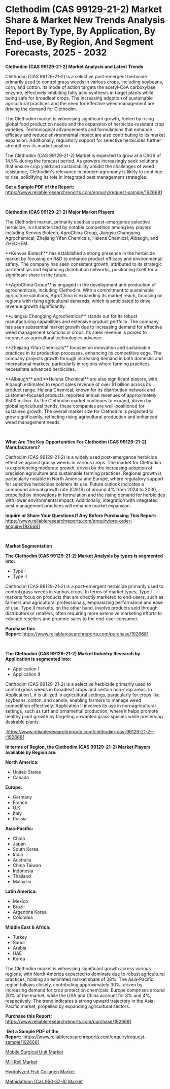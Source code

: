<p><h1>Clethodim (CAS 99129-21-2) Market Share & Market New Trends Analysis Report By Type, By Application, By End-use, By Region, And Segment Forecasts, 2025 - 2032</h1></p><p><strong>Clethodim (CAS 99129-21-2) Market Analysis and Latest Trends</strong></p>
<p><p>Clethodim (CAS 99129-21-2) is a selective post-emergent herbicide primarily used to control grass weeds in various crops, including soybeans, corn, and cotton. Its mode of action targets the acetyl-CoA carboxylase enzyme, effectively inhibiting fatty acid synthesis in target plants while being safe for broadleaf crops. The increasing adoption of sustainable agricultural practices and the need for effective weed management are driving the demand for Clethodim.</p><p>The Clethodim market is witnessing significant growth, fueled by rising global food production needs and the expansion of herbicide-resistant crop varieties. Technological advancements and formulations that enhance efficacy and reduce environmental impact are also contributing to its market expansion. Additionally, regulatory support for selective herbicides further strengthens its market position. </p><p>The Clethodim (CAS 99129-21-2) Market is expected to grow at a CAGR of 14.5% during the forecast period. As growers increasingly seek solutions that ensure crop yield and sustainability amidst the challenges of weed resistance, Clethodim's relevance in modern agronomy is likely to continue to rise, solidifying its role in integrated pest management strategies.</p></p>
<p><strong>Get a Sample PDF of the Report:&nbsp;</strong> <a href="https://www.reliableresearchreports.com/enquiry/request-sample/1926681?utm_campaign=11&utm_medium=2&utm_source=Github&utm_content=ia&utm_term=15012025&utm_id=clethodim-cas-99129-21-2">https://www.reliableresearchreports.com/enquiry/request-sample/1926681</a></p>
<p>&nbsp;</p>
<p><strong>Clethodim (CAS 99129-21-2) Major Market Players</strong></p>
<p><p>The Clethodim market, primarily used as a post-emergence selective herbicide, is characterized by notable competition among key players including Kenvos Biotech, AgroChina Group, Jiangsu Changqing Agrochemical, Zhejiang Yifan Chemicals, Helena Chemical, Albaugh, and ZHECHEM.</p><p>**Kenvos Biotech** has established a strong presence in the herbicide market by focusing on R&D to enhance product efficacy and environmental safety. The company has seen consistent growth, attributed to its strategic partnerships and expanding distribution networks, positioning itself for a significant share in the future.</p><p>**AgroChina Group** is engaged in the development and production of agrochemicals, including Clethodim. With a commitment to sustainable agriculture solutions, AgroChina is expanding its market reach, focusing on regions with rising agricultural demands, which is anticipated to drive revenue growth significantly.</p><p>**Jiangsu Changqing Agrochemical** stands out for its robust manufacturing capabilities and extensive product portfolio. The company has seen substantial market growth due to increasing demand for effective weed management solutions in crops. Its sales revenue is poised to increase as agricultural technologies advance.</p><p>**Zhejiang Yifan Chemicals** focuses on innovation and sustainable practices in its production processes, enhancing its competitive edge. The company projects growth through increasing demand in both domestic and international markets, particularly in regions where farming practices necessitate advanced herbicides.</p><p>**Albaugh** and **Helena Chemical** are also significant players, with Albaugh estimated to report sales revenue of over $1 billion across its product range. Helena Chemical, known for its distribution network and customer-focused products, reported annual revenues of approximately $500 million. As the Clethodim market continues to expand, driven by global agricultural trends, these companies are well-positioned for sustained growth. The overall market size for Clethodim is projected to grow significantly, reflecting rising agricultural production and enhanced weed management needs.</p></p>
<p>&nbsp;</p>
<p><strong>What Are The Key Opportunities For Clethodim (CAS 99129-21-2) Manufacturers?</strong></p>
<p><p>Clethodim (CAS 99129-21-2) is a widely used post-emergence herbicide effective against grassy weeds in various crops. The market for Clethodim is experiencing moderate growth, driven by the increasing adoption of precision agriculture and sustainable farming practices. Regional growth is particularly notable in North America and Europe, where regulatory support for selective herbicides bolsters its use. Future outlook indicates a compound annual growth rate (CAGR) of around 4% from 2024 to 2030, propelled by innovations in formulation and the rising demand for herbicides with lower environmental impact. Additionally, integration with integrated pest management practices will enhance market expansion.</p></p>
<p><strong>Inquire or Share Your Questions If Any Before Purchasing This Report:</strong> <a href="https://www.reliableresearchreports.com/enquiry/pre-order-enquiry/1926681?utm_campaign=11&utm_medium=2&utm_source=Github&utm_content=ia&utm_term=15012025&utm_id=clethodim-cas-99129-21-2">https://www.reliableresearchreports.com/enquiry/pre-order-enquiry/1926681</a></p>
<p>&nbsp;</p>
<p><strong>Market Segmentation</strong></p>
<p><strong>The Clethodim (CAS 99129-21-2) Market Analysis by types is segmented into:</strong></p>
<p><ul><li>Type I</li><li>Type II</li></ul></p>
<p><p>Clethodim (CAS 99129-21-2) is a post-emergent herbicide primarily used to control grass weeds in various crops. In terms of market types, Type I markets focus on products that are directly marketed to end-users, such as farmers and agricultural professionals, emphasizing performance and ease of use. Type II markets, on the other hand, involve products sold through distributors or retailers, often requiring more extensive marketing efforts to educate resellers and promote sales to the end-user consumer.</p></p>
<p><strong>Purchase this Report:&nbsp;</strong><a href="https://www.reliableresearchreports.com/purchase/1926681?utm_campaign=11&utm_medium=2&utm_source=Github&utm_content=ia&utm_term=15012025&utm_id=clethodim-cas-99129-21-2">https://www.reliableresearchreports.com/purchase/1926681</a></p>
<p>&nbsp;</p>
<p><strong>The Clethodim (CAS 99129-21-2) Market Industry Research by Application is segmented into:</strong></p>
<p><ul><li>Application I</li><li>Application II</li></ul></p>
<p><p>Clethodim (CAS 99129-21-2) is a selective herbicide primarily used to control grass weeds in broadleaf crops and certain non-crop areas. In Application I, it is utilized in agricultural settings, particularly for crops like soybeans, cotton, and canola, enabling farmers to manage weed competition effectively. Application II involves its use in non-agricultural settings, such as turf and ornamental production, where it helps promote healthy plant growth by targeting unwanted grass species while preserving desirable plants.</p></p>
<p><a href="https://www.reliableresearchreports.com/clethodim-cas-99129-21-2--r1926681?utm_campaign=11&utm_medium=2&utm_source=Github&utm_content=ia&utm_term=15012025&utm_id=clethodim-cas-99129-21-2">&nbsp;https://www.reliableresearchreports.com/clethodim-cas-99129-21-2--r1926681</a></p>
<p><strong>In terms of Region, the Clethodim (CAS 99129-21-2) Market Players available by Region are:</strong></p>
<p>
    <p> <strong> North America: </strong>
        <ul>
            <li>United States</li>
            <li>Canada</li>
        </ul>
        </p> 
    <p> <strong> Europe: </strong>
        <ul>
            <li>Germany</li>
            <li>France</li>
            <li>U.K.</li>
            <li>Italy</li>
            <li>Russia</li>
        </ul>
        </p> 
    <p> <strong> Asia-Pacific: </strong>
        <ul>
            <li>China</li>
            <li>Japan</li>
            <li>South Korea</li>
            <li>India</li>
            <li>Australia</li>
            <li>China Taiwan</li>
            <li>Indonesia</li>
            <li>Thailand</li>
            <li>Malaysia</li>
        </ul>
        </p> 
    <p> <strong> Latin America: </strong>
        <ul>
            <li>Mexico</li>
            <li>Brazil</li>
            <li>Argentina Korea</li>
            <li>Colombia</li>
        </ul>
        </p> 
    <p> <strong> Middle East & Africa: </strong>
        <ul>
            <li>Turkey</li>
            <li>Saudi</li>
            <li>Arabia</li>
            <li>UAE</li>
            <li>Korea</li>
        </ul>
    </p>
    </p>
<p><p>The Clethodim market is witnessing significant growth across various regions, with North America expected to dominate due to robust agricultural practices, holding an estimated market share of 38%. The Asia-Pacific region follows closely, contributing approximately 30%, driven by increasing demand for crop protection chemicals. Europe comprises around 20% of the market, while the USA and China account for 8% and 4%, respectively. The trend indicates a strong upward trajectory in the Asia-Pacific market, propelled by expanding agricultural sectors.</p></p>
<p><strong>Purchase this Report: </strong><a href="https://www.reliableresearchreports.com/purchase/1926681?utm_campaign=11&utm_medium=2&utm_source=Github&utm_content=ia&utm_term=15012025&utm_id=clethodim-cas-99129-21-2">https://www.reliableresearchreports.com/purchase/1926681</a></p>
<p>&nbsp;<strong>Get a Sample PDF of the Report:&nbsp;&nbsp;</strong><a href="https://www.reliableresearchreports.com/enquiry/request-sample/1926681?utm_campaign=11&utm_medium=2&utm_source=Github&utm_content=ia&utm_term=15012025&utm_id=clethodim-cas-99129-21-2">https://www.reliableresearchreports.com/enquiry/request-sample/1926681</a></p>
<p><strong></strong></p>
<p><p><a href="https://github.com/stillsfloria19981/Market-Research-Report-List-1/blob/main/mobile-surgical-unit-market.md?utm_campaign=11&utm_medium=2&utm_source=Github&utm_content=ia&utm_term=15012025&utm_id=clethodim-cas-99129-21-2">Mobile Surgical Unit Market</a></p><p><a href="https://github.com/ChiragRp1/Market-Research-Report-List-7/blob/main/mill-roll-market.md?utm_campaign=11&utm_medium=2&utm_source=Github&utm_content=ia&utm_term=15012025&utm_id=clethodim-cas-99129-21-2">Mill Roll Market</a></p><p><a href="https://github.com/gukenneth26571/Market-Research-Report-List-1/blob/main/hydrolyzed-fish-collagen-market.md?utm_campaign=11&utm_medium=2&utm_source=Github&utm_content=ia&utm_term=15012025&utm_id=clethodim-cas-99129-21-2">Hydrolyzed Fish Collagen Market</a></p><p><a href="https://github.com/triattwood9919/Market-Research-Report-List-1/blob/main/methidathion-cas-950-37-8-market.md?utm_campaign=11&utm_medium=2&utm_source=Github&utm_content=ia&utm_term=15012025&utm_id=clethodim-cas-99129-21-2">Methidathion (Cas 950-37-8) Market</a></p></p>